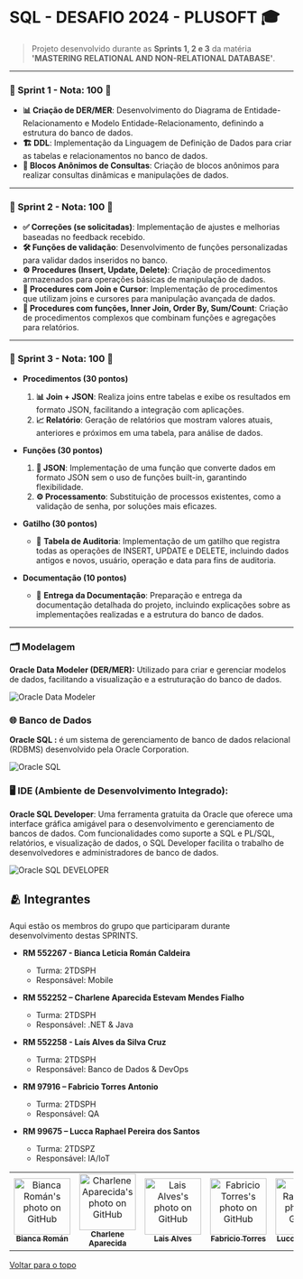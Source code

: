# SQL - DESAFIO 2024 - PLUSOFT 🎓

> Projeto desenvolvido durante as **Sprints 1, 2 e 3** da matéria **'MASTERING RELATIONAL AND NON-RELATIONAL DATABASE'**.

---

### 🚀 Sprint 1 - Nota: **100** 🌟
- **📊 Criação de DER/MER**: Desenvolvimento do Diagrama de Entidade-Relacionamento e Modelo Entidade-Relacionamento, definindo a estrutura do banco de dados.
- **🏗️ DDL**: Implementação da Linguagem de Definição de Dados para criar as tabelas e relacionamentos no banco de dados.
- **🔄 Blocos Anônimos de Consultas**: Criação de blocos anônimos para realizar consultas dinâmicas e manipulações de dados.

---

### 🚀 Sprint 2 - Nota: **100** 🌟
- **✅ Correções (se solicitadas)**: Implementação de ajustes e melhorias baseadas no feedback recebido.
- **🛠️ Funções de validação**: Desenvolvimento de funções personalizadas para validar dados inseridos no banco.
- **⚙️ Procedures (Insert, Update, Delete)**: Criação de procedimentos armazenados para operações básicas de manipulação de dados.
- **🔄 Procedures com Join e Cursor**: Implementação de procedimentos que utilizam joins e cursores para manipulação avançada de dados.
- **🔄 Procedures com funções, Inner Join, Order By, Sum/Count**: Criação de procedimentos complexos que combinam funções e agregações para relatórios.

---

### 🚀 Sprint 3 - Nota: **100** 🌟
- **Procedimentos (30 pontos)**
  1. **📊 Join + JSON**: Realiza joins entre tabelas e exibe os resultados em formato JSON, facilitando a integração com aplicações.
  2. **📈 Relatório**: Geração de relatórios que mostram valores atuais, anteriores e próximos em uma tabela, para análise de dados.

- **Funções (30 pontos)**
  1. **🔄 JSON**: Implementação de uma função que converte dados em formato JSON sem o uso de funções built-in, garantindo flexibilidade.
  2. **⚙️ Processamento**: Substituição de processos existentes, como a validação de senha, por soluções mais eficazes.

- **Gatilho (30 pontos)**
  - 📝 **Tabela de Auditoria**: Implementação de um gatilho que registra todas as operações de INSERT, UPDATE e DELETE, incluindo dados antigos e novos, usuário, operação e data para fins de auditoria.

- **Documentação (10 pontos)**
  - 📄 **Entrega da Documentação**: Preparação e entrega da documentação detalhada do projeto, incluindo explicações sobre as implementações realizadas e a estrutura do banco de dados.

---

### 🗂️ Modelagem
**Oracle Data Modeler (DER/MER):** Utilizado para criar e gerenciar modelos de dados, facilitando a visualização e a estruturação do banco de dados.

![Oracle Data Modeler](https://img.shields.io/badge/Oracle_Data_Modeler-F80000?style=for-the-badge&logo=oracle&logoColor=white)

### 🌐 Banco de Dados
**Oracle SQL :**  é um sistema de gerenciamento de banco de dados relacional (RDBMS) desenvolvido pela Oracle Corporation. 

![Oracle SQL](https://img.shields.io/badge/Oracle_SQL-F80000?style=for-the-badge&logo=oracle&logoColor=white)

### 🖥️ IDE (Ambiente de Desenvolvimento Integrado):
**Oracle SQL Developer**: Uma ferramenta gratuita da Oracle que oferece uma interface gráfica amigável para o desenvolvimento e gerenciamento de bancos de dados. Com funcionalidades como suporte a SQL e PL/SQL, relatórios, e visualização de dados, o SQL Developer facilita o trabalho de desenvolvedores e administradores de banco de dados.

![Oracle SQL DEVELOPER](https://img.shields.io/badge/Oracle_SQL_Developer-F80000?style=for-the-badge&logo=oracle&logoColor=white)

## 🫂 Integrantes

Aqui estão os membros do grupo que participaram durante desenvolvimento destas SPRINTS.

* **RM 552267 - Bianca Leticia Román Caldeira**
  - Turma: 2TDSPH
  - Responsável: Mobile
    
* **RM 552252 – Charlene Aparecida Estevam Mendes Fialho**
  - Turma: 2TDSPH
  - Responsável: .NET & Java

* **RM 552258 - Laís Alves da Silva Cruz**
  - Turma: 2TDSPH
  - Responsável: Banco de Dados & DevOps
    
* **RM 97916 – Fabricio Torres Antonio**
  - Turma: 2TDSPH
  - Responsável: QA

* **RM 99675 – Lucca Raphael Pereira dos Santos**
  - Turma: 2TDSPZ
  - Responsável: IA/IoT

<table>
  <tr>
        <td align="center">
      <a href="https://github.com/biancaroman">
        <img src="https://avatars.githubusercontent.com/u/128830935?v=4" width="100px;" border-radius='50%' alt="Bianca Román's photo on GitHub"/><br>
        <sub>
          <b>Bianca Román</b>
        </sub>
      </a>
    </td>
    <td align="center">
      <a href="https://github.com/charlenefialho">
        <img src="https://avatars.githubusercontent.com/u/94643076?v=4" width="100px;" border-radius='50%' alt="Charlene Aparecida's photo on GitHub"/><br>
        <sub>
          <b>Charlene Aparecida</b>
        </sub>
      </a>
    </td>
    <td align="center">
      <a href="https://github.com/laiscrz">
        <img src="https://avatars.githubusercontent.com/u/133046134?v=4" width="100px;" alt="Lais Alves's photo on GitHub"/><br>
        <sub>
          <b>Lais Alves</b>
        </sub>
      </a>
    </td>
     <td align="center">
      <a href="https://github.com/Fabs0602">
        <img src="https://avatars.githubusercontent.com/u/111320639?v=4" width="100px;" border-radius='50%' alt="Fabricio Torres's photo on GitHub"/><br>
        <sub>
          <b>Fabricio Torres</b>
        </sub>
      </a>
    </td>
    <td align="center">
      <a href="https://github.com/LuccaRaphael">
        <img src="https://avatars.githubusercontent.com/u/127765063?v=4" width="100px;" border-radius='50%' alt="Lucca Raphael's photo on GitHub"/><br>
        <sub>
          <b>Lucca Raphael</b>
        </sub>
      </a>
    </td>
  </tr>
</table>

<a href="#top">Voltar para o topo</a>
